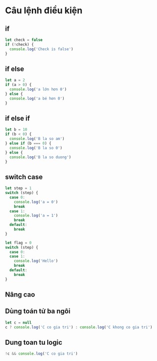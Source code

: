 # Câu lệnh điều kiện

## if

```javascript
let check = false
if (!check) {
  console.log('Check is false')
}
```

## if else

```javascript
let a = 2
if (a > 0) {
  console.log('a lớn hơn 0')
} else {
  console.log('a bé hơn 0')
}
```

## if else if

```javascript
let b = 10
if (b < 0) {
  console.log('B la so am')
} else if (b === 0) {
  console.log('B la so 0')
} else {
  console.log('B la so duong')
}
```

## switch case

```javascript
let step = 1
switch (step) {
  case 0:
    console.log('a = 0')
    break
  case 1:
    console.log('a = 1')
    break
  default:
    break
}
```

```javascript
let flag = 0
switch (step) {
  case 0:
  case 1:
    console.log('Hello')
    break
  default:
    break
}
```

## Nâng cao

## Dùng toán tử ba ngôi

```javascript
let c = null
c ? console.log('C co gia tri') : console.log('C khong co gia tri')
```

## Dung toan tu logic

```javascript
!c && console.log('C co gia tri')
```
